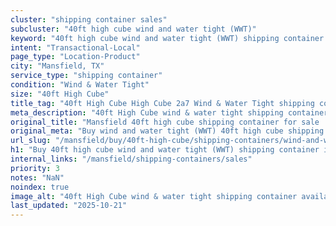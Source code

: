 ```yaml
---
cluster: "shipping container sales"
subcluster: "40ft high cube wind and water tight (WWT)"
keyword: "40ft high cube wind and water tight (WWT) shipping container for sale Mansfield, TX"
intent: "Transactional-Local"
page_type: "Location-Product"
city: "Mansfield, TX"
service_type: "shipping container"
condition: "Wind & Water Tight"
size: "40ft High Cube"
title_tag: "40ft High Cube High Cube 2a7 Wind & Water Tight shipping container Sales in Mansfield | LC Container"
meta_description: "40ft High Cube wind & water tight shipping container sales in Mansfield. High cube containers with extra height. Fast delivery, competitive pricing. Serving shipping containers area. Quote ID: 76R. Call (214) 524-4168 for your free quote today."
original_title: "Mansfield 40ft high cube shipping container for sale | LC"
original_meta: "Buy wind and water tight (WWT) 40ft high cube shipping container sale with local delivery in Mansfield, TX. LC Container — local Since 2003. Request a fast quote today."
url_slug: "/mansfield/buy/40ft-high-cube/shipping-containers/wind-and-water-tight-wwt"
h1: "Buy 40ft high cube wind and water tight (WWT) shipping container in Mansfield"
internal_links: "/mansfield/shipping-containers/sales"
priority: 3
notes: "NaN"
noindex: true
image_alt: "40ft High Cube wind & water tight shipping container available for delivery in Mansfield"
last_updated: "2025-10-21"
---
```


<!-- TODO: Add unique city/inventory copy, images, and internal links here. -->
